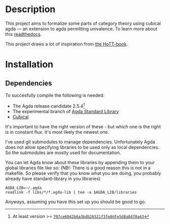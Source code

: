 Description
===========
This project aims to formalize some parts of category theory using cubical agda
&mdash; an extension to agda permitting univalence. To learn more about this
[readthedocs](https://agda.readthedocs.io/en/latest/language/cubical.html).

This project draws a lot of inspiration from [the
HoTT-book](https://homotopytypetheory.org/book/).

Installation
============

Dependencies
------------
To succesfully compile the following is needed:

* The Agda release candidate 2.5.4[^1]
* The experimental branch of [Agda Standard Library](https://github.com/agda/agda-stdlib)
* [Cubical](https://github.com/Saizan/cubical-demo/)

[^1]: At least version >= [`707ce6042b6a3bdb26521f3fe8dfe5d8a8470a43`](https://github.com/agda/agda/commit/707ce6042b6a3bdb26521f3fe8dfe5d8a8470a43)

It's important to have the right version of these - but which one is the right
is in constant flux. It's most likely the newest one.

I've used git submodules to manage dependencies. Unfortunately Agda does not
allow specifying libraries to be used only as local dependencies. So the
submodules are mostly used for documentation.

You can let Agda know about these libraries by appending them to your global
libraries file like so: (NB!: There is a good reason this is not in a
makefile. So please verify that you know what you are doing, you probably
already have standard-library in you libraries)

    AGDA_LIB=~/.agda
    readlink -f libs/*/*.agda-lib | tee -a $AGDA_LIB/libraries

Anyways, assuming you have this set up you should be good to go.
